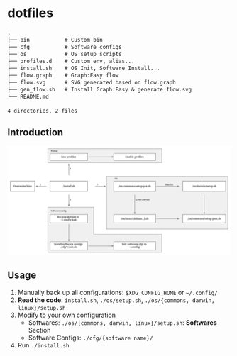 # dotfiles

```
.
├── bin           # Custom bin
├── cfg           # Software configs
├── os            # OS setup scripts
├── profiles.d    # Custom env, alias...
├── install.sh    # OS Init, Software Install...
├── flow.graph    # Graph:Easy flow
├── flow.svg      # SVG generated based on flow.graph
├── gen_flow.sh   # Install Graph:Easy & generate flow.svg
└── README.md

4 directories, 2 files
```

## Introduction

![flow](./flow.svg)


## Usage

1. Manually back up all configurations: `$XDG_CONFIG_HOME` or `~/.config/`
2. **Read the code**: `install.sh`, `./os/setup.sh`, `./os/{commons, darwin, linux}/setup.sh`
3. Modify to your own configuration
   - Softwares: `./os/{commons, darwin, linux}/setup.sh`: **Softwares** Section
   - Software Configs: `./cfg/{software name}/`
4. Run `./install.sh`
